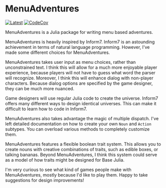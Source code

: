 # MenuAdventures

[![Latest](https://img.shields.io/badge/docs-dev-blue.svg)](https://bramtayl.github.io/MenuAdventures.jl/dev)
[![CodeCov](https://codecov.io/gh/bramtayl/MenuAdventures.jl/branch/master/graph/badge.svg)](https://codecov.io/gh/bramtayl/MenuAdventures.jl)

MenuAdventures is a Julia package for writing menu based adventures.

MenuAdventures is heavily inspired by Inform7. Inform7 is an astounding achievement in terms of natural language programming. However, I've made some different choices for MenuAdventures.

MenuAdventures takes user input as menu choices, rather than unconstrained text. I think this will allow for a much more enjoyable player experience, because players will not have to guess what word the parser will recognize. Moreover, I think this will enhance dialog with non-player characters. Because dialog options are specified by the game designer, they can be much more nuanced.

Game designers will use regular Julia code to create the universe. Inform7 offers many different ways to design identical universes. This can make it difficult to learn how to code in Inform7.

MenuAdventures also takes advantage the magic of multiple dispatch. I've left detailed documentation on how to create your own `Noun` and `Action` subtypes. You can overload various methods to completely customize them.

MenuAdventures features a flexible boolean trait system. This allows you to create nouns with creative combinations of traits, such as edible boxes, or talking bananas. Beyond MenuAdventures, I think this system could serve as a model of how traits might be designed for Base Julia.

I'm very curious to see what kind of games people make with MenuAdventures, mostly because I'd like to play them. Happy to take suggestions for design improvements!

